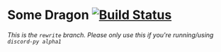 # Some Dragon [![Build Status](https://travis-ci.org/robingall2910/RobTheBoat.svg?branch=3.0.6)](https://travis-ci.org/robingall2910/RobTheBoat)

###### This is the `rewrite` branch. Please only use this if you're running/using `discord-py alpha1`
